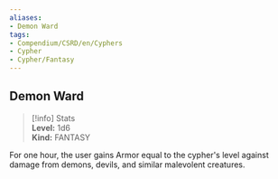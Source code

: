 ```yaml
---
aliases:
- Demon Ward
tags:
- Compendium/CSRD/en/Cyphers
- Cypher
- Cypher/Fantasy
---
```


  
## Demon Ward  
>[!info] Stats  
> **Level:** 1d6  
> **Kind:** FANTASY
  
For one hour, the user gains Armor equal to the cypher's level against damage from demons, devils, and similar malevolent creatures.